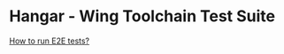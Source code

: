 # Hangar - Wing Toolchain Test Suite

[How to run E2E tests?](https://www.winglang.io/contributing/start-here/development#-how-do-i-run-tests)
